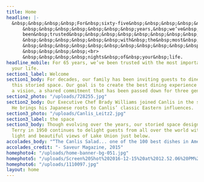 ```yaml
---
title: Home
headline: |-
  &nbsp;&nbsp;&nbsp;&nbsp;For&nbsp;sixty-five&nbsp;&nbsp;&nbsp;&nbsp;&nbsp;&nbsp;<br>
      &nbsp;&nbsp;&nbsp;&nbsp;&nbsp;&nbsp;&nbsp;years,&nbsp;we’ve&nbsp;&nbsp;&nbsp;&nbsp;&nbsp;<br>
      been&nbsp;trusted&nbsp;&nbsp;&nbsp;&nbsp;&nbsp;&nbsp;&nbsp;&nbsp;&nbsp;&nbsp;&nbsp;&nbsp;<br>
      &nbsp;&nbsp;&nbsp;&nbsp;&nbsp;&nbsp;with&nbsp;the&nbsp;most&nbsp;&nbsp;&nbsp;<br>
      &nbsp;&nbsp;&nbsp;&nbsp;&nbsp;&nbsp;&nbsp;&nbsp;&nbsp;&nbsp;&nbsp;&nbsp;important
      &nbsp;&nbsp;&nbsp;&nbsp;<br>
      &nbsp;&nbsp;&nbsp;&nbsp;nights&nbsp;of&nbsp;your&nbsp;life.
headline_mobile: For 65 years, we’ve been trusted with the most important nights of<Br>
  your life.
section1_label: Welcome
section1_body: For decades, our family has been inviting guests to dine with us in
  this storied space. Our goal is to create the best dining experience possible —
  a vision, a shared commitment that has been passed down for three generations.
section2_photo: "/uploads/728255.jpg"
section2_body: Our Executive Chef Brady Williams joined Canlis in the summer of 2015.
  He brings his Japanese roots to Canlis’ classic Eastern influences.
section3_photo: "/uploads/Canlis_Leitz2.jpg"
section3_label: the space
section3_body: Though evolving over the years, our storied space designed by Roland
  Terry in 1950 continues to delight guests from all over the world with it’s natural
  light and beautiful views of Lake Union just below.
accolades_body: "“The Canlis Salad... one of the 100 best dishes in America.”"
accolades_credit: "- Saveur Magazine, 2015"
homephoto4: "/uploads/home-banner-bg-051.jpg"
homephoto5: "/uploads/Screen%20Shot%202016-12-15%20at%2012.52.06%20PM%20(1).png"
homephoto6: "/uploads/1110097.jpg"
layout: home
---
```


